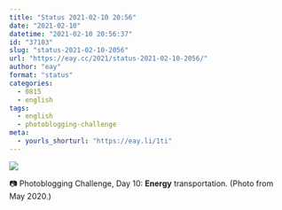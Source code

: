 ```yaml
---
title: "Status 2021-02-10 20:56"
date: "2021-02-10"
datetime: "2021-02-10 20:56:37"
id: "37103"
slug: "status-2021-02-10-2056"
url: "https://eay.cc/2021/status-2021-02-10-2056/"
author: "eay"
format: "status"
categories:
  - 0815
  - english
tags:
  - english
  - photoblogging-challenge
meta:
  - yourls_shorturl: "https://eay.li/1ti"
---
```


![](https://eay.cc/uploads/2021/mb-10-energy.jpg)

📷 Photoblogging Challenge, Day 10: **Energy** transportation. (Photo from May 2020.)

